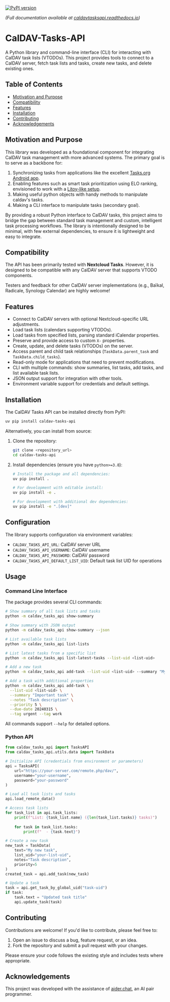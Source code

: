 [![PyPI version](https://badge.fury.io/py/caldav-tasks-api.svg)](https://badge.fury.io/py/caldav-tasks-api)

*(Full documentation available at [caldavtasksapi.readthedocs.io](https://caldavtasksapi.readthedocs.io/en/latest/#))*

# CalDAV-Tasks-API

A Python library and command-line interface (CLI) for interacting with CalDAV task lists (VTODOs). This project provides tools to connect to a CalDAV server, fetch task lists and tasks, create new tasks, and delete existing ones.

## Table of Contents

- [Motivation and Purpose](#motivation-and-purpose)
- [Compatibility](#compatibility)
- [Features](#features)
- [Installation](#installation)
- [Contributing](#contributing)
- [Acknowledgements](#acknowledgements)


## Motivation and Purpose

This library was developed as a foundational component for integrating CalDAV task management with more advanced systems. The primary goal is to serve as a backbone for:

1. Synchronizing tasks from applications like the excellent [Tasks.org Android app](https://f-droid.org/packages/org.tasks/).
2. Enabling features such as smart task prioritization using ELO ranking, envisioned to work with a [Litoy-like setup](https://github.com/thiswillbeyourgithub/mini_LiTOY).
3. Making useful python objects with handy methods to manipulate caldav's tasks.
4. Making a CLI interface to manipulate tasks (secondary goal).

By providing a robust Python interface to CalDAV tasks, this project aims to bridge the gap between standard task management and custom, intelligent task processing workflows. The library is intentionally designed to be minimal, with few external dependencies, to ensure it is lightweight and easy to integrate.

## Compatibility

The API has been primarily tested with **Nextcloud Tasks**. However, it is designed to be compatible with any CalDAV server that supports VTODO components.

Testers and feedback for other CalDAV server implementations (e.g., Baïkal, Radicale, Synology Calendar) are highly welcome!

## Features

*   Connect to CalDAV servers with optional Nextcloud-specific URL adjustments.
*   Load task lists (calendars supporting VTODOs).
*   Load tasks from specified lists, parsing standard iCalendar properties.
*   Preserve and provide access to custom `X-` properties.
*   Create, update, and delete tasks (VTODOs) on the server.
*   Access parent and child task relationships (`TaskData.parent_task` and `TaskData.child_tasks`).
*   Read-only mode for applications that need to prevent modifications.
*   CLI with multiple commands: show summaries, list tasks, add tasks, and list available task lists.
*   JSON output support for integration with other tools.
*   Environment variable support for credentials and default settings.

## Installation

The CalDAV Tasks API can be installed directly from PyPI:

```bash
uv pip install caldav-tasks-api
```

Alternatively, you can install from source:

1.  Clone the repository:
    ```bash
    git clone <repository_url>
    cd caldav-tasks-api
    ```
2.  Install dependencies (ensure you have `python>=3.8`):
    ```bash
    # Install the package and all dependencies:
    uv pip install .
    
    # For development with editable install:
    uv pip install -e .
    
    # For development with additional dev dependencies:
    uv pip install -e ".[dev]"
    ```

## Configuration

The library supports configuration via environment variables:

- `CALDAV_TASKS_API_URL`: CalDAV server URL
- `CALDAV_TASKS_API_USERNAME`: CalDAV username  
- `CALDAV_TASKS_API_PASSWORD`: CalDAV password
- `CALDAV_TASKS_API_DEFAULT_LIST_UID`: Default task list UID for operations

## Usage

### Command Line Interface

The package provides several CLI commands:

```bash
# Show summary of all task lists and tasks
python -m caldav_tasks_api show-summary

# Show summary with JSON output
python -m caldav_tasks_api show-summary --json

# List available task lists
python -m caldav_tasks_api list-lists

# List latest tasks from a specific list
python -m caldav_tasks_api list-latest-tasks --list-uid <list-uid>

# Add a new task
python -m caldav_tasks_api add-task --list-uid <list-uid> --summary "My new task"

# Add a task with additional properties
python -m caldav_tasks_api add-task \
  --list-uid <list-uid> \
  --summary "Important task" \
  --notes "Task description" \
  --priority 5 \
  --due-date 20240315 \
  --tag urgent --tag work
```

All commands support `--help` for detailed options.

### Python API

```python
from caldav_tasks_api import TasksAPI
from caldav_tasks_api.utils.data import TaskData

# Initialize API (credentials from environment or parameters)
api = TasksAPI(
    url="https://your-server.com/remote.php/dav/",
    username="your-username", 
    password="your-password"
)

# Load all task lists and tasks
api.load_remote_data()

# Access task lists
for task_list in api.task_lists:
    print(f"List: {task_list.name} ({len(task_list.tasks)} tasks)")
    
    for task in task_list.tasks:
        print(f"  - {task.text}")

# Create a new task
new_task = TaskData(
    text="My new task",
    list_uid="your-list-uid",
    notes="Task description",
    priority=5
)
created_task = api.add_task(new_task)

# Update a task
task = api.get_task_by_global_uid("task-uid")
if task:
    task.text = "Updated task title"
    api.update_task(task)
```

## Contributing

Contributions are welcome! If you'd like to contribute, please feel free to:

1.  Open an issue to discuss a bug, feature request, or an idea.
2.  Fork the repository and submit a pull request with your changes.

Please ensure your code follows the existing style and includes tests where appropriate.

## Acknowledgements

This project was developed with the assistance of [aider.chat](https://aider.chat), an AI pair programmer.
